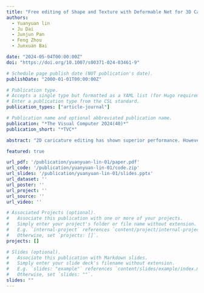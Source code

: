 ```yaml
---
title: "Free editing of Shape and Texture with Deformable Net for 3D Caricature Generation"
authors:
  - Yuanyuan lin
  - Ju Dai
  - Junjun Pan
  - Feng Zhou
  - Junxuan Bai

date: "2024-05-04T00:00:00Z"
doi: "https://doi.org/10.1007/s00371-024-03461-9"

# Schedule page publish date (NOT publication's date).
publishDate: "2000-01-01T00:00:00Z"

# Publication type.
# Accepts a single type but formatted as a YAML list (for Hugo requirements).
# Enter a publication type from the CSL standard.
publication_types: ["article-journal"]

# Publication name and optional abbreviated publication name.
publication: "*The Visual Computer 2024(40)*"
publication_short: "*TVC*"

abstract: "2D caricature editing has shown superior performance. However, 3D exaggerated caricature face (ECF) modeling with flexible shape and texture editing capabilities is far from achieving satisfactory high-quality results. This paper aims to model shape and texture variations of 3D caricatures in a learnable parameter space. To achieve this goal, we propose a novel framework for highly controllable editing of 3D caricatures. Our model mainly consists of the texture and shape hyper-networks, texture and shape Sirens, and a projection module. Specifically, two hyper-networks take the texture and shape latent codes as inputs to learn the compact parameter spaces of the two Siren modules. The texture and shape Sirens are leveraged to model the deformation variations of textural styles and geometric shapes. We further incorporate precise control of the camera parameters in the projection module to enhance the quality of generated ECF results. Our method allows flexible editing online and swapping textural features between 3D caricatures. For this purpose, we contribute a 3D caricature face dataset with textures for training and testing. Experiments and user evaluations demonstrate that our method is capable of generating diverse high-fidelity caricatures and achieves better editing capabilities than state-of-the-art methods."

featured: true

url_pdf: '/publication/yuanyuan-lin-01/paper.pdf'
url_code: '/publication/yuanyuan-lin-01/code.zip'
url_slides: '/publication/yuanyuan-lin-01/slides.pptx'
url_dataset: ''
url_poster: ''
url_project: ''
url_source: ''
url_video: ''

# Associated Projects (optional).
#   Associate this publication with one or more of your projects.
#   Simply enter your project's folder or file name without extension.
#   E.g. `internal-project` references `content/project/internal-project/index.md`.
#   Otherwise, set `projects: []`.
projects: []

# Slides (optional).
#   Associate this publication with Markdown slides.
#   Simply enter your slide deck's filename without extension.
#   E.g. `slides: "example"` references `content/slides/example/index.md`.
#   Otherwise, set `slides: ""`.
slides: ""
---
```

